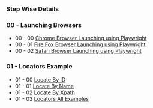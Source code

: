 ### **Step Wise Details**
### 00 - Launching Browsers
   - 00 - 00 [Chrome Browser Launching using Playwright](https://github.com/Zafrin-Chowdhury-Joya/Web_Automation_Basics_Using_Playwright/blob/main/src/test/java/Browser_Handling/ChromeBrowserRunUsingPlaywright.java)
   - 00 - 01 [Fire Fox Browser Launching using Playwright](https://github.com/Zafrin-Chowdhury-Joya/Web_Automation_Basics_Using_Playwright/blob/main/src/test/java/Browser_Handling/FireFoxBrowserRunUsingPlaywright.java)
   - 00 - 02 [Safari Browser Launching using Playwright](https://github.com/Zafrin-Chowdhury-Joya/Web_Automation_Basics_Using_Playwright/blob/main/src/test/java/Browser_Handling/SafariBrowserRunUsingPlaywright.java)
### 01 - Locators Example
   - 01 - 00 [Locate By ID](https://github.com/Zafrin-Chowdhury-Joya/Web_Automation_Basics_Using_Playwright/blob/main/src/test/java/LocatorsExamples/LocateByID.java)
   - 01 - 01 [Locate By Name](https://github.com/Zafrin-Chowdhury-Joya/Web_Automation_Basics_Using_Playwright/blob/main/src/test/java/LocatorsExamples/LocateByName.java)
   - 01 - 02 [Locate By Xpath](https://github.com/Zafrin-Chowdhury-Joya/Web_Automation_Basics_Using_Playwright/blob/main/src/test/java/LocatorsExamples/LocateByXpath.java)
   - 01 - 03 [Locators All Examples](https://github.com/Zafrin-Chowdhury-Joya/Web_Automation_Basics_Using_Playwright/blob/main/src/test/java/LocatorsExamples/LocatorsAllExamples.java)
